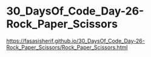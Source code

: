 # 30_DaysOf_Code_Day-26-Rock_Paper_Scissors

https://fasasisherif.github.io/30_DaysOf_Code_Day-26-Rock_Paper_Scissors/Rock_Paper_Scissors.html
